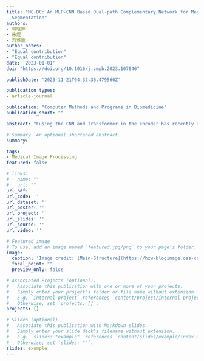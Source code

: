 ```yaml
---
title: "MC-DC: An MLP-CNN Based Dual-path Complementary Network for Medical Image
  Segmentation"
authors:
- 蒋晓奔
- 朱煜
- 刘雅童
author_notes:
- "Equal contribution"
- "Equal contribution"
date: '2023-01-01'
doi: "https://doi.org/10.1016/j.cmpb.2023.107846"

publishDate: '2023-11-21T04:32:36.479560Z'

publication_types:
- article-journal

publication: "Computer Methods and Programs in Biomedicine"
publication_short: ""

abstract: "Fusing the CNN and Transformer in the encoder has recently achieved outstanding performance in medical image segmentation. However, two obvious limitations require addressing: (1) The utilization of Transformer leads to heavy parameters, and its intricate structure demands ample data and resources for training, and (2) most previous research had predominantly focused on enhancing the performance of the feature encoder, with little emphasis placed on the design of the feature decoder. To this end, we propose a novel MLP-CNN based dual-path complementary (MC-DC) network for medical image segmentation, which replaces the complex Transformer with a cost-effective Multi-Layer Perceptron (MLP). Specifically, a dual-path complementary (DPC) module is designed to effectively fuse multi-level features from MLP and CNN. To respectively reconstruct global and local information, the dual-path decoder is proposed which is mainly composed of cross-scale global feature fusion (CS-GF) module and cross-scale local feature fusion (CS-LF) module. Moreover, we leverage a simple and efficient segmentation mask feature fusion (SMFF) module to merge the segmentation outcomes generated by the dual-path decoder. Comprehensive experiments were performed on three typical medical image segmentation tasks. For skin lesions segmentation, our MC-DC network achieved 91.69% Dice and 9.52mm ASSD on the ISIC2018 dataset. In addition, the 91.6% Dice and 94.4% Dice were respectively obtained on the Kvasir-SEG dataset and CVC-ClinicDB dataset for polyp segmentation. Moreover, we also conducted experiments on the private COVID-DS36 dataset for lung lesion segmentation. Our MC-DC has achieved 87.6% [87.1%, 88.1%], and 92.3% [91.8%, 92.7%] on ground-glass opacity, interstitial infiltration, and lung consolidation, respectively. The experimental results indicate that the proposed MC-DC network exhibits exceptional generalization capability and surpasses other state-of-the-art methods in higher results and lower computational complexity."

# Summary. An optional shortened abstract.
summary: 

tags:
- Medical Image Processing
featured: false

# links:
# - name: ""
#   url: ""
url_pdf: 
url_code: ''
url_dataset: ''
url_poster: ''
url_project: ''
url_slides: ''
url_source: ''
url_video: ''

# Featured image
# To use, add an image named `featured.jpg/png` to your page's folder. 
image:
  caption: 'Image credit: [Main-Structure](https://hzw-blogimage.oss-cn-shanghai.aliyuncs.com/812-lab/featured.jpg)'
  focal_point: ""
  preview_only: false

# Associated Projects (optional).
#   Associate this publication with one or more of your projects.
#   Simply enter your project's folder or file name without extension.
#   E.g. `internal-project` references `content/project/internal-project/index.md`.
#   Otherwise, set `projects: []`.
projects: []

# Slides (optional).
#   Associate this publication with Markdown slides.
#   Simply enter your slide deck's filename without extension.
#   E.g. `slides: "example"` references `content/slides/example/index.md`.
#   Otherwise, set `slides: ""`.
slides: example
---
```

